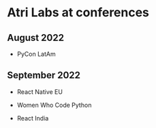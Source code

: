 # Atri Labs at conferences

## August 2022

- PyCon LatAm

## September 2022

- React Native EU

- Women Who Code Python

- React India